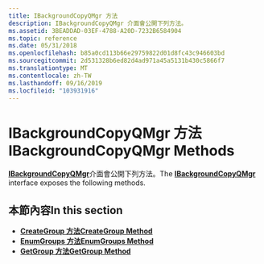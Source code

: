 ```yaml
---
title: IBackgroundCopyQMgr 方法
description: IBackgroundCopyQMgr 介面會公開下列方法。
ms.assetid: 3BEADDAD-03EF-4788-A20D-7232B6584904
ms.topic: reference
ms.date: 05/31/2018
ms.openlocfilehash: b85a0cd113b66e29759822d01d8fc43c946603bd
ms.sourcegitcommit: 2d531328b6ed82d4ad971a45a5131b430c5866f7
ms.translationtype: MT
ms.contentlocale: zh-TW
ms.lasthandoff: 09/16/2019
ms.locfileid: "103931916"
---
```

# <a name="ibackgroundcopyqmgr-methods"></a><span data-ttu-id="b2c85-103">IBackgroundCopyQMgr 方法</span><span class="sxs-lookup"><span data-stu-id="b2c85-103">IBackgroundCopyQMgr Methods</span></span>

<span data-ttu-id="b2c85-104">[**IBackgroundCopyQMgr**](/windows/desktop/api/Qmgr/nn-qmgr-ibackgroundcopyqmgr)介面會公開下列方法。</span><span class="sxs-lookup"><span data-stu-id="b2c85-104">The [**IBackgroundCopyQMgr**](/windows/desktop/api/Qmgr/nn-qmgr-ibackgroundcopyqmgr) interface exposes the following methods.</span></span>

## <a name="in-this-section"></a><span data-ttu-id="b2c85-105">本節內容</span><span class="sxs-lookup"><span data-stu-id="b2c85-105">In this section</span></span>

-   [<span data-ttu-id="b2c85-106">**CreateGroup 方法**</span><span class="sxs-lookup"><span data-stu-id="b2c85-106">**CreateGroup Method**</span></span>](/windows/desktop/api/Qmgr/nf-qmgr-ibackgroundcopyqmgr-creategroup)
-   [<span data-ttu-id="b2c85-107">**EnumGroups 方法**</span><span class="sxs-lookup"><span data-stu-id="b2c85-107">**EnumGroups Method**</span></span>](/windows/desktop/api/Qmgr/nf-qmgr-ibackgroundcopyqmgr-enumgroups)
-   [<span data-ttu-id="b2c85-108">**GetGroup 方法**</span><span class="sxs-lookup"><span data-stu-id="b2c85-108">**GetGroup Method**</span></span>](/windows/desktop/api/Qmgr/nf-qmgr-ibackgroundcopyqmgr-getgroup)

 

 




